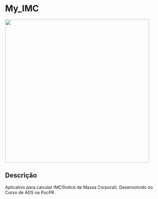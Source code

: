 # My_IMC

<p>
<img width="470" src="C:\Users\RafaeL\code\calculaimc\My_IMC\Screenshot\model1.png">
</p>

## Descrição 

Aplicativo para calcular IMC(Índice de Massa Corporal).
Desenvolvido no Curso de ADS na PucPR.

